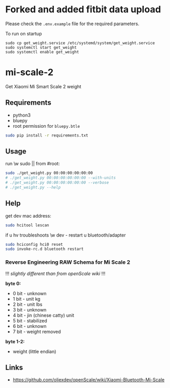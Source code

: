 # Forked and added fitbit data upload

Please check the `.env.example` file for the required parameters.

To run on startup
```
sudo cp get_weight.service /etc/systemd/system/get_weight.service
sudo systemctl start get_weight
sudo systemctl enable get_weight
```

# mi-scale-2

Get Xiaomi Mi Smart Scale 2 weight

## Requirements

 * python3
 * bluepy
 * root permission for `bluepy.btle`

```bash
sudo pip install -r requirements.txt
```

## Usage

run \w sudo || from #root:

```bash
sudo ./get_weight.py 00:00:00:00:00:00
# ./get_weight.py 00:00:00:00:00:00 --with-units
# ./get_weight.py 00:00:00:00:00:00 --verbose
# ./get_weight.py --help
```

## Help

get dev mac address:

```bash
sudo hcitool lescan
```

if u hv troubleshoots \w dev - restart u bluetooth/adapter

```bash
sudo hciconfig hci0 reset
sudo invoke-rc.d bluetooth restart
```

### Reverse Engineering RAW Schema for Mi Scale 2

!!! *slightly different than from openScale wiki* !!!

**byte 0:**

- 0 bit - unknown
- 1 bit - unit kg
- 2 bit - unit lbs
- 3 bit - unknown
- 4 bit - jin (chinese catty) unit
- 5 bit - stabilized
- 6 bit - unknown
- 7 bit - weight removed

**byte 1-2:**
 - weight (little endian)

## Links

 * https://github.com/oliexdev/openScale/wiki/Xiaomi-Bluetooth-Mi-Scale

